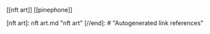 [[nft art]]
[[pinephone]]

[//begin]: # "Autogenerated link references for markdown compatibility"
[nft art]: nft art.md "nft art"
[//end]: # "Autogenerated link references"